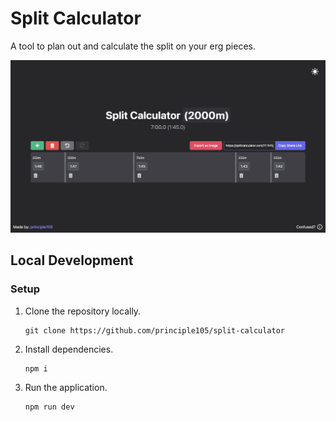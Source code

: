 # Split Calculator

A tool to plan out and calculate the split on your erg pieces.

![Image](/demo.png)

## Local Development

### Setup

1. Clone the repository locally.
    ```shell
    git clone https://github.com/principle105/split-calculator
    ```
2. Install dependencies.

    ```shell
    npm i
    ```

3. Run the application.

    ```shell
    npm run dev
    ```
